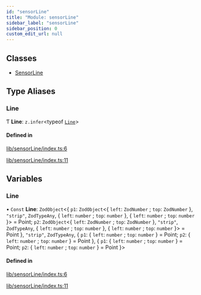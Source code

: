 ```yaml
---
id: "sensorLine"
title: "Module: sensorLine"
sidebar_label: "sensorLine"
sidebar_position: 0
custom_edit_url: null
---
```


## Classes

- [SensorLine](../classes/sensorLine.SensorLine.md)

## Type Aliases

### Line

Ƭ **Line**: `z.infer`\<typeof [`Line`](sensorLine.md#line-1)\>

#### Defined in

[lib/sensorLine/index.ts:6](https://github.com/rycont/stadium/blob/eca21ca/lib/sensorLine/index.ts#L6)

[lib/sensorLine/index.ts:11](https://github.com/rycont/stadium/blob/eca21ca/lib/sensorLine/index.ts#L11)

## Variables

### Line

• `Const` **Line**: `ZodObject`\<\{ `p1`: `ZodObject`\<\{ `left`: `ZodNumber` ; `top`: `ZodNumber`  }, ``"strip"``, `ZodTypeAny`, \{ `left`: `number` ; `top`: `number`  }, \{ `left`: `number` ; `top`: `number`  }\> = Point; `p2`: `ZodObject`\<\{ `left`: `ZodNumber` ; `top`: `ZodNumber`  }, ``"strip"``, `ZodTypeAny`, \{ `left`: `number` ; `top`: `number`  }, \{ `left`: `number` ; `top`: `number`  }\> = Point }, ``"strip"``, `ZodTypeAny`, \{ `p1`: \{ `left`: `number` ; `top`: `number`  } = Point; `p2`: \{ `left`: `number` ; `top`: `number`  } = Point }, \{ `p1`: \{ `left`: `number` ; `top`: `number`  } = Point; `p2`: \{ `left`: `number` ; `top`: `number`  } = Point }\>

#### Defined in

[lib/sensorLine/index.ts:6](https://github.com/rycont/stadium/blob/eca21ca/lib/sensorLine/index.ts#L6)

[lib/sensorLine/index.ts:11](https://github.com/rycont/stadium/blob/eca21ca/lib/sensorLine/index.ts#L11)
